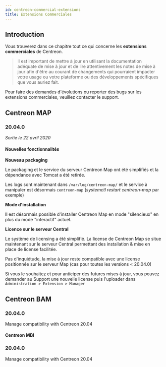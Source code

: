```yaml
---
id: centreon-commercial-extensions
title: Extensions Commerciales
---
```


## Introduction

Vous trouverez dans ce chapitre tout ce qui concerne les **extensions
commerciales** de Centreon.

> Il est important de mettre à jour en utilisant la documentation adéquate de
> mise à jour et de lire attentivement les notes de mise à jour afin d'être au
> courant de changements qui pourraient impacter votre usage ou votre plateforme
> ou des développements spécifiques que vous auriez fait.

Pour faire des demandes d'évolutions ou reporter des bugs sur les extensions
commerciales, veuillez contacter le support.

## Centreon MAP

### 20.04.0

*Sortie le 22 avril 2020*

#### Nouvelles fonctionnalités

**Nouveau packaging**

Le packaging et le service du serveur Centreon Map ont été simplifiés et la
dépendance avec Tomcat a été retirée.

Les logs sont maintenant dans `/var/log/centreon-map/` et le service à manipuler
est désormais `centreon-map` (*systemctl restart centreon-map* par exemple)

**Mode d'installation**

Il est désormais possible d'installer Centreon Map en mode "silencieux" en plus
du mode "interactif" actuel.

**Licence sur le serveur Central**

Le système de licensing a été simplifié. La license de Centreon Map se situe
maintenant sur le serveur Central permettant des installation & mise en place de
license facilitée.

Pas d'inquiétude, la mise à jour reste compatible avec une license positionnée
sur le serveur Map (cas pour toutes les versions < 20.04.0)

Si vous le souhaitez et pour anticiper des futures mises à jour, vous pouvez
demander au Support une nouvelle license puis l'uploader dans `Administration >
Extension > Manager`

## Centreon BAM

### 20.04.0

Manage compatibility with Centreon 20.04

#### Centreon MBI

### 20.04.0

Manage compatibility with Centreon 20.04
